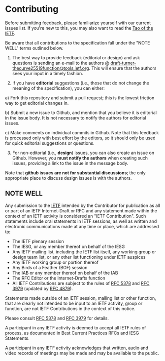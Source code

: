 # Contributing

Before submitting feedback, please familiarize yourself with our current issues
list. If you're new to this, you may also want to read the [Tao of the IETF](https://www.ietf.org/tao.html).

Be aware that all contributions to the specification fall under the "NOTE WELL" terms outlined below.

1. The best way to provide feedback (editorial or design) and ask questions is sending an e-mail to the authors @ draft-turner-thecurve25519function@tools.ietf.org. This will ensure that the authors sees your input in a timely fashion.

2. If you have **editorial** suggestions (i.e., those that do not change the
meaning of the specification), you can either:

  a) Fork this repository and submit a pull request; this is the lowest
  friction way to get editorial changes in.
  
  b) Submit a new issue to Github, and mention that you believe it is editorial
  in the issue body. It is not necessary to notify the authors for
  editorial issues.
  
  c) Make comments on individual commits in Github. Note that this feedback is
  processed only with best effort by the editors, so it should only be used for
  quick editorial suggestions or questions.

3. For non-editorial (i.e., **design**) issues, you can also create an issue on
Github. However, you **must notify the authors** when creating such issues,
providing a link to the issue in the message body.

  Note that **github issues are not for substantial discussions**; the only
  appropriate place to discuss design issues is with the authors.


## NOTE WELL

Any submission to the [IETF](https://www.ietf.org/) intended by the Contributor
for publication as all or part of an IETF Internet-Draft or RFC and any
statement made within the context of an IETF activity is considered an "IETF
Contribution". Such statements include oral statements in IETF sessions, as
well as written and electronic communications made at any time or place, which
are addressed to:

 * The IETF plenary session
 * The IESG, or any member thereof on behalf of the IESG
 * Any IETF mailing list, including the IETF list itself, any working group 
   or design team list, or any other list functioning under IETF auspices
 * Any IETF working group or portion thereof
 * Any Birds of a Feather (BOF) session
 * The IAB or any member thereof on behalf of the IAB
 * The RFC Editor or the Internet-Drafts function
 * All IETF Contributions are subject to the rules of 
   [RFC 5378](https://datatracker.ietf.org/doc/rfc5378) and 
   [RFC 3979](https://datatracker.ietf.org/doc/rfc3979) 
   (updated by [RFC 4879](https://datatracker.ietf.org/doc/rfc4879)).

Statements made outside of an IETF session, mailing list or other function,
that are clearly not intended to be input to an IETF activity, group or
function, are not IETF Contributions in the context of this notice.

Please consult [RFC 5378](https://datatracker.ietf.org/doc/rfc5378) and [RFC 
3979](https://datatracker.ietf.org/doc/rfc3979) for details.

A participant in any IETF activity is deemed to accept all IETF rules of
process, as documented in Best Current Practices RFCs and IESG Statements.

A participant in any IETF activity acknowledges that written, audio and video
records of meetings may be made and may be available to the public.
